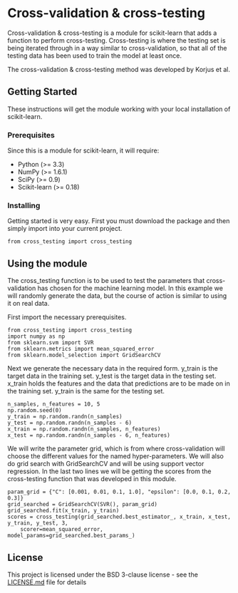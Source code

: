 # Cross-validation & cross-testing

Cross-validation & cross-testing is a module for scikit-learn that adds a function to perform cross-testing. Cross-testing is where the testing set is being iterated through in a way similar to cross-validation, so that all of the testing data has been used to train the model at least once.

The cross-validation & cross-testing method was developed by Korjus et al.

## Getting Started

These instructions will get the module working with your local installation of scikit-learn.

### Prerequisites

Since this is a module for scikit-learn, it will require:
* Python (>= 3.3)
* NumPy (>= 1.6.1)
* SciPy (>= 0.9)
* Scikit-learn (>= 0.18)

### Installing

Getting started is very easy. First you must download the package and then simply import into your current project.

```
from cross_testing import cross_testing
```


## Using the module

The cross_testing function is to be used to test the parameters that cross-validation has chosen for the machine learning model. In this example we will randomly generate the data, but the course of action is similar to using it on real data.

First import the necessary prerequisites.

```
from cross_testing import cross_testing
import numpy as np
from sklearn.svm import SVR
from sklearn.metrics import mean_squared_error
from sklearn.model_selection import GridSearchCV
```

Next we generate the necessary data in the required form. y_train is the target data in the training set. y_test is the target data in the testing set. x_train holds the features and the data that predictions are to be made on in the training set. y_train is the same for the testing set.

```
n_samples, n_features = 10, 5
np.random.seed(0)
y_train = np.random.randn(n_samples)
y_test = np.random.randn(n_samples - 6)
x_train = np.random.randn(n_samples, n_features)
x_test = np.random.randn(n_samples - 6, n_features)
```

We will write the parameter grid, which is from where cross-validation will choose the different values for the named hyper-parameters. We will also do grid search with GridSearchCV and will be using support vector regression. In the last two lines we will be getting the scores from the cross-testing function that was developed in this module.

```
param_grid = {"C": [0.001, 0.01, 0.1, 1.0], "epsilon": [0.0, 0.1, 0.2, 0.3]}
grid_searched = GridSearchCV(SVR(), param_grid)
grid_searched.fit(x_train, y_train)
scores = cross_testing(grid_searched.best_estimator_, x_train, x_test, y_train, y_test, 3,
    scorer=mean_squared_error, model_params=grid_searched.best_params_)
```


## License

This project is licensed under the BSD 3-clause license - see the [LICENSE.md](LICENSE.md) file for details